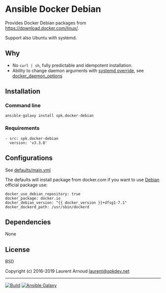 # Ansible Docker Debian

Provides Docker Debian packages from <https://download.docker.com/linux/>.

Support also Ubuntu with systemd.

## Why

* No `curl | sh`, fully predictable and idempotent installation.
* Ability to change daemon arguments with
    [systemd override](https://docs.docker.com/engine/admin/systemd/), see
    [docker_daemon_options](https://github.com/spk/ansible-docker-debian/blob/master/defaults/main.yml#L14)

## Installation


### Command line

```
ansible-galaxy install spk.docker-debian
```

### Requirements

```
- src: spk.docker-debian
  version: 'v3.3.0'
```

## Configurations

See
[defaults/main.yml](https://github.com/spk/ansible-docker-debian/blob/master/defaults/main.yml)

The defaults will install package from docker.com if you want to use
[Debian](https://packages.debian.org/buster/docker.io) official package use:

```
docker_use_debian_repository: true
docker_package: docker.io
docker_debian_version: "{{ docker_version }}+dfsg1-7.1"
docker_dockerd_path: /usr/sbin/dockerd
```

## Dependencies

None

## License

BSD

Copyright (c) 2016-2019 Laurent Arnoud <laurent@spkdev.net>

---
[![Build](https://img.shields.io/travis/spk/ansible-docker-debian.svg)](https://travis-ci.org/spk/ansible-docker-debian)
[![Ansible Galaxy](https://img.shields.io/ansible/role/11888.svg)](https://galaxy.ansible.com/spk/docker-debian/)
